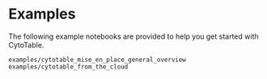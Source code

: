 # Examples

The following example notebooks are provided to help you get started with CytoTable.

```{toctree}
examples/cytotable_mise_en_place_general_overview
examples/cytotable_from_the_cloud
```
